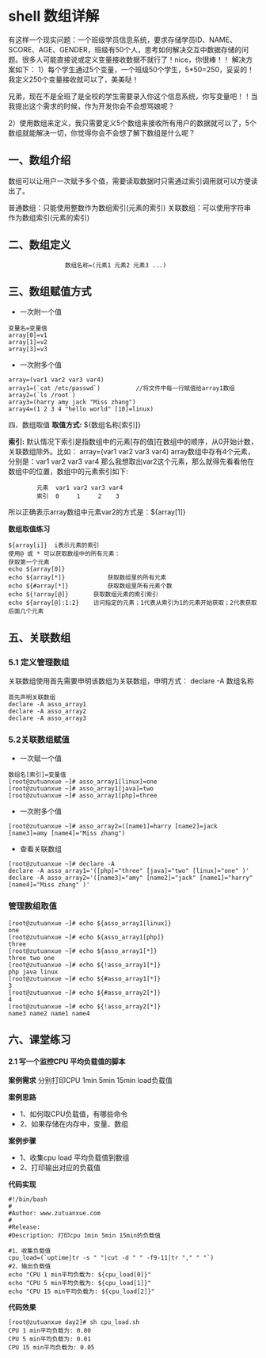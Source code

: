 # shell 数组详解

有这样一个现实问题：一个班级学员信息系统，要求存储学员ID、NAME、SCORE、AGE、GENDER，班级有50个人，思考如何解决交互中数据存储的问题。很多人可能直接说或定义变量接收数据不就行了！nice，你很棒！！
解决方案如下：
1）每个学生通过5个变量，一个班级50个学生，5*50=250，妥妥的！我定义250个变量接收就可以了，美美哒！

兄弟，现在不是全班了是全校的学生需要录入你这个信息系统，你写变量吧！！当我提出这个需求的时候，作为开发你会不会想骂娘呢？

2）使用数组来定义，我只需要定义5个数组来接收所有用户的数据就可以了，5个数组就能解决一切，你觉得你会不会想了解下数组是什么呢？

## 一、数组介绍

数组可以让用户一次赋予多个值，需要读取数据时只需通过索引调用就可以方便读出了。

普通数组：只能使用整数作为数组索引(元素的索引)
关联数组：可以使用字符串作为数组索引(元素的索引)

## 二、数组定义

```
				数组名称=(元素1 元素2 元素3 ...)
```

## 三、数组赋值方式

- 一次附一个值

```
变量名=变量值
array[0]=v1
array[1]=v2
array[3]=v3
```

- 一次附多个值

```
array=(var1 var2 var3 var4)
array1=(`cat /etc/passwd`)			//将文件中每一行赋值给array1数组
array2=(`ls /root`)
array3=(harry amy jack "Miss zhang")
array4=(1 2 3 4 "hello world" [10]=linux)
```

四、数组取值
**取值方式:** ${数组名称[索引]}

**索引:** 默认情况下索引是指数组中的元素[存的值]在数组中的顺序，从0开始计数，关联数组除外。比如：
array=(var1 var2 var3 var4)
array数组中存有4个元素，分别是：var1 var2 var3 var4
那么我想取出var2这个元素，那么就得先看看他在数组中的位置，数组中的元素索引如下:

```
		元素	var1 var2 var3 var4
		索引	0     1     2    3
```

所以正确表示array数组中元素var2的方式是：${array[1]}

**数组取值练习**

```
${array[i]}  i表示元素的索引
使用@ 或 * 可以获取数组中的所有元素：
获取第一个元素
echo ${array[0]}
echo ${array[*]}			获取数组里的所有元素
echo ${#array[*]}			获取数组里所有元素个数
echo ${!array[@]}    	获取数组元素的索引索引
echo ${array[@]:1:2}    访问指定的元素；1代表从索引为1的元素开始获取；2代表获取后面几个元素
```

## 五、关联数组

### 5.1 定义管理数组

关联数组使用首先需要申明该数组为关联数组，申明方式： declare -A 数组名称

```
首先声明关联数组
declare -A asso_array1
declare -A asso_array2
declare -A asso_array3
```

### 5.2关联数组赋值

- 一次赋一个值

```
数组名[索引]=变量值
[root@zutuanxue ~]# asso_array1[linux]=one
[root@zutuanxue ~]# asso_array1[java]=two
[root@zutuanxue ~]# asso_array1[php]=three
```

- 一次附多个值

```
[root@zutuanxue ~]# asso_array2=([name1]=harry [name2]=jack [name3]=amy [name4]="Miss zhang")
```

- 查看关联数组

```
[root@zutuanxue ~]# declare -A
declare -A asso_array1='([php]="three" [java]="two" [linux]="one" )'
declare -A asso_array2='([name3]="amy" [name2]="jack" [name1]="harry" [name4]="Miss zhang" )'
```

### 管理数组取值

```
[root@zutuanxue ~]# echo ${asso_array1[linux]}
one
[root@zutuanxue ~]# echo ${asso_array1[php]}
three
[root@zutuanxue ~]# echo ${asso_array1[*]}
three two one
[root@zutuanxue ~]# echo ${!asso_array1[*]}
php java linux
[root@zutuanxue ~]# echo ${#asso_array1[*]}
3
[root@zutuanxue ~]# echo ${#asso_array2[*]}
4
[root@zutuanxue ~]# echo ${!asso_array2[*]}
name3 name2 name1 name4
```

## 六、课堂练习

#### 2.1 写一个监控CPU 平均负载值的脚本

**案例需求**
分别打印CPU 1min 5min 15min load负载值

**案例思路**

- 1、如何取CPU负载值，有哪些命令
- 2、如果存储在内存中，变量、数组

**案例步骤**

- 1、收集cpu load 平均负载值到数组
- 2、打印输出对应的负载值

**代码实现**

```
#!/bin/bash
# 
#Author: www.zutuanxue.com
#
#Release: 
#Description: 打印cpu 1min 5min 15min的负载值

#1、收集负载值
cpu_load=(`uptime|tr -s " "|cut -d " " -f9-11|tr "," " "`)
#2、输出负载值
echo "CPU 1 min平均负载为: ${cpu_load[0]}"
echo "CPU 5 min平均负载为: ${cpu_load[1]}"
echo "CPU 15 min平均负载为: ${cpu_load[2]}"
```

**代码效果**

```
[root@zutuanxue day2]# sh cpu_load.sh 
CPU 1 min平均负载为: 0.00
CPU 5 min平均负载为: 0.01
CPU 15 min平均负载为: 0.05
```
